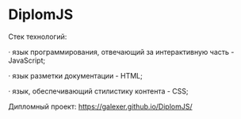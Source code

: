 # DiplomJS

Стек технологий:

· язык программирования, отвечающий за интерактивную часть - JavaScript;

· язык разметки документации - HTML;

· язык, обеспечивающий стилистику контента - CSS;

Дипломный проект: <https://galexer.github.io/DiplomJS/>
